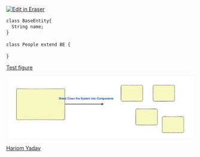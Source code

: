 <p><a target="_blank" href="https://app.eraser.io/workspace/0xGZZwX0ExTPrtfat6tL" id="edit-in-eraser-github-link"><img alt="Edit in Eraser" src="https://firebasestorage.googleapis.com/v0/b/second-petal-295822.appspot.com/o/images%2Fgithub%2FOpen%20in%20Eraser.svg?alt=media&amp;token=968381c8-a7e7-472a-8ed6-4a6626da5501"></a></p>

```
class BaseEntity{
  String name;
}

class People extend BE {
  
}
```
[﻿Test figure](https://app.eraser.io/workspace/0xGZZwX0ExTPrtfat6tL?elements=c3BLdjtDPBWp_36YQFgYnw) 



![Test figure](/.eraser/0xGZZwX0ExTPrtfat6tL___qnB6tOkrttS5pifXKfvMtsnVb153___---figure---hlNeHy_Spg-kX1yNghTnb---figure---c3BLdjtDPBWp_36YQFgYnw.png "Test figure")



[﻿Hariom Yadav](https://app.eraser.io/workspace/n2msnupG9nrnvgt66IvL) 


<!--- Eraser file: https://app.eraser.io/workspace/0xGZZwX0ExTPrtfat6tL --->